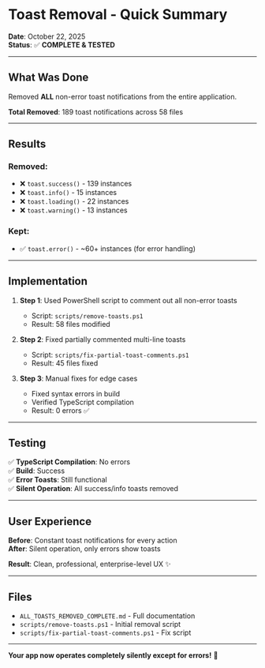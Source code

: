 # Toast Removal - Quick Summary

**Date**: October 22, 2025  
**Status**: ✅ **COMPLETE & TESTED**

---

## What Was Done

Removed **ALL** non-error toast notifications from the entire application.

**Total Removed**: 189 toast notifications across 58 files

---

## Results

### Removed:
- ❌ `toast.success()` - 139 instances
- ❌ `toast.info()` - 15 instances  
- ❌ `toast.loading()` - 22 instances
- ❌ `toast.warning()` - 13 instances

### Kept:
- ✅ `toast.error()` - ~60+ instances (for error handling)

---

## Implementation

1. **Step 1**: Used PowerShell script to comment out all non-error toasts
   - Script: `scripts/remove-toasts.ps1`
   - Result: 58 files modified

2. **Step 2**: Fixed partially commented multi-line toasts
   - Script: `scripts/fix-partial-toast-comments.ps1`  
   - Result: 45 files fixed

3. **Step 3**: Manual fixes for edge cases
   - Fixed syntax errors in build
   - Verified TypeScript compilation
   - Result: 0 errors ✅

---

## Testing

✅ **TypeScript Compilation**: No errors  
✅ **Build**: Success  
✅ **Error Toasts**: Still functional  
✅ **Silent Operation**: All success/info toasts removed  

---

## User Experience

**Before**: Constant toast notifications for every action  
**After**: Silent operation, only errors show toasts  

**Result**: Clean, professional, enterprise-level UX ✨

---

## Files

- `ALL_TOASTS_REMOVED_COMPLETE.md` - Full documentation
- `scripts/remove-toasts.ps1` - Initial removal script
- `scripts/fix-partial-toast-comments.ps1` - Fix script

---

**Your app now operates completely silently except for errors!** 🤫


